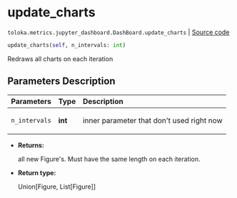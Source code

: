 # update_charts
`toloka.metrics.jupyter_dashboard.DashBoard.update_charts` | [Source code](https://github.com/Toloka/toloka-kit/blob/v1.0.2/src/metrics/jupyter_dashboard.py#L301)

```python
update_charts(self, n_intervals: int)
```

Redraws all charts on each iteration

## Parameters Description

| Parameters | Type | Description |
| :----------| :----| :-----------|
`n_intervals`|**int**|<p>inner parameter that don&#x27;t used right now</p>

* **Returns:**

  all new Figure's.
Must have the same length on each iteration.

* **Return type:**

  Union\[Figure, List\[Figure\]\]
